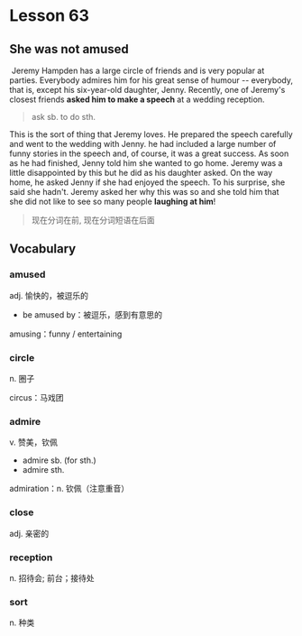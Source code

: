 # Lesson 63

## She was not amused

​	Jeremy Hampden has a large circle of friends and is very popular at parties. Everybody admires him for his great sense of humour -- everybody, that is, except his six-year-old daughter, Jenny. Recently, one of Jeremy's closest friends **asked him to make a speech** at a wedding reception. 

> ask sb. to do sth.

This is the sort of thing that Jeremy loves. He prepared the speech carefully and went to the wedding with Jenny. he had included a large number of funny stories in the speech and, of course, it was a great success. As soon as he had finished, Jenny told him she wanted to go home. Jeremy was a little disappointed by this but he did as his daughter asked. On the way home, he asked Jenny if she had enjoyed the speech. To his surprise, she said she hadn't. Jeremy asked her why this was so and she told him that she did not like to see so many people **laughing at him**!

> 现在分词在前, 现在分词短语在后面

## Vocabulary

### amused

adj. 愉快的，被逗乐的

* be amused by：被逗乐，感到有意思的 

amusing：funny / entertaining

### circle

n. 圈子

circus：马戏团

### admire

v. 赞美，钦佩

* admire sb. (for sth.)
* admire sth.

admiration：n. 钦佩（注意重音）

### close

adj. 亲密的

### reception

n. 招待会; 前台；接待处

### sort

n. 种类


